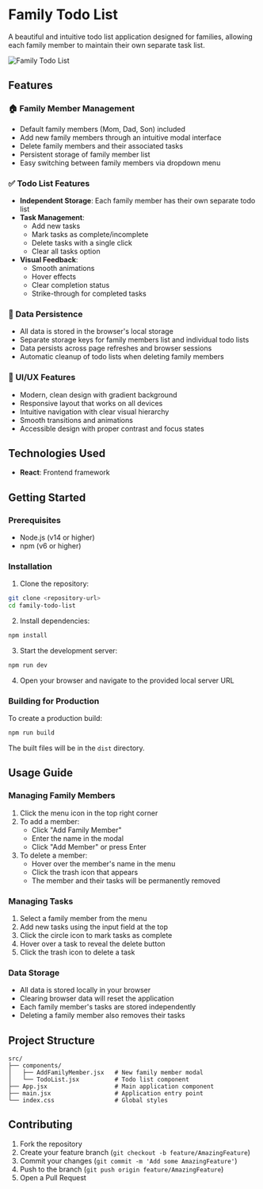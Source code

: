 # Family Todo List

A beautiful and intuitive todo list application designed for families, allowing each family member to maintain their own separate task list.

![Family Todo List](https://images.unsplash.com/photo-1590402494587-44b71d7772f6?auto=format&fit=crop&q=80&w=1000)

## Features

### 🏠 Family Member Management
- Default family members (Mom, Dad, Son) included
- Add new family members through an intuitive modal interface
- Delete family members and their associated tasks
- Persistent storage of family member list
- Easy switching between family members via dropdown menu

### ✅ Todo List Features
- **Independent Storage**: Each family member has their own separate todo list
- **Task Management**:
  - Add new tasks
  - Mark tasks as complete/incomplete
  - Delete tasks with a single click
  - Clear all tasks option
- **Visual Feedback**:
  - Smooth animations
  - Hover effects
  - Clear completion status
  - Strike-through for completed tasks

### 💾 Data Persistence
- All data is stored in the browser's local storage
- Separate storage keys for family members list and individual todo lists
- Data persists across page refreshes and browser sessions
- Automatic cleanup of todo lists when deleting family members

### 🎨 UI/UX Features
- Modern, clean design with gradient background
- Responsive layout that works on all devices
- Intuitive navigation with clear visual hierarchy
- Smooth transitions and animations
- Accessible design with proper contrast and focus states

## Technologies Used

- **React**: Frontend framework

## Getting Started

### Prerequisites

- Node.js (v14 or higher)
- npm (v6 or higher)

### Installation

1. Clone the repository:
```bash
git clone <repository-url>
cd family-todo-list
```

2. Install dependencies:
```bash
npm install
```

3. Start the development server:
```bash
npm run dev
```

4. Open your browser and navigate to the provided local server URL

### Building for Production

To create a production build:

```bash
npm run build
```

The built files will be in the `dist` directory.

## Usage Guide

### Managing Family Members
1. Click the menu icon in the top right corner
2. To add a member:
   - Click "Add Family Member"
   - Enter the name in the modal
   - Click "Add Member" or press Enter
3. To delete a member:
   - Hover over the member's name in the menu
   - Click the trash icon that appears
   - The member and their tasks will be permanently removed

### Managing Tasks
1. Select a family member from the menu
2. Add new tasks using the input field at the top
3. Click the circle icon to mark tasks as complete
4. Hover over a task to reveal the delete button
5. Click the trash icon to delete a task

### Data Storage
- All data is stored locally in your browser
- Clearing browser data will reset the application
- Each family member's tasks are stored independently
- Deleting a family member also removes their tasks

## Project Structure

```
src/
├── components/
│   ├── AddFamilyMember.jsx   # New family member modal
│   └── TodoList.jsx          # Todo list component
├── App.jsx                   # Main application component
├── main.jsx                  # Application entry point
└── index.css                 # Global styles
```

## Contributing

1. Fork the repository
2. Create your feature branch (`git checkout -b feature/AmazingFeature`)
3. Commit your changes (`git commit -m 'Add some AmazingFeature'`)
4. Push to the branch (`git push origin feature/AmazingFeature`)
5. Open a Pull Request
